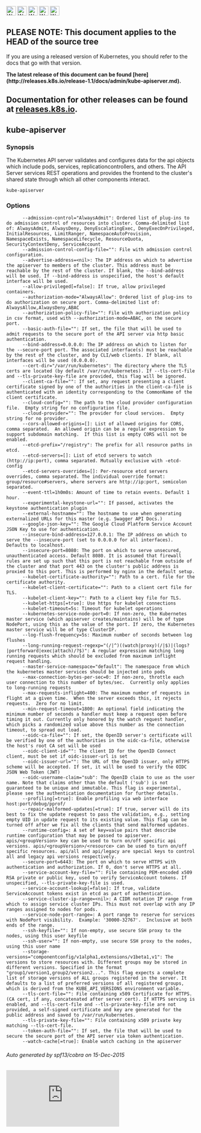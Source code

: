 <!-- BEGIN MUNGE: UNVERSIONED_WARNING -->

<!-- BEGIN STRIP_FOR_RELEASE -->

<img src="http://kubernetes.io/img/warning.png" alt="WARNING"
     width="25" height="25">
<img src="http://kubernetes.io/img/warning.png" alt="WARNING"
     width="25" height="25">
<img src="http://kubernetes.io/img/warning.png" alt="WARNING"
     width="25" height="25">
<img src="http://kubernetes.io/img/warning.png" alt="WARNING"
     width="25" height="25">
<img src="http://kubernetes.io/img/warning.png" alt="WARNING"
     width="25" height="25">

<h2>PLEASE NOTE: This document applies to the HEAD of the source tree</h2>

If you are using a released version of Kubernetes, you should
refer to the docs that go with that version.

<strong>
The latest release of this document can be found
[here](http://releases.k8s.io/release-1.1/docs/admin/kube-apiserver.md).

Documentation for other releases can be found at
[releases.k8s.io](http://releases.k8s.io).
</strong>
--

<!-- END STRIP_FOR_RELEASE -->

<!-- END MUNGE: UNVERSIONED_WARNING -->

## kube-apiserver



### Synopsis


The Kubernetes API server validates and configures data
for the api objects which include pods, services, replicationcontrollers, and
others. The API Server services REST operations and provides the frontend to the
cluster's shared state through which all other components interact.

```
kube-apiserver
```

### Options

```
      --admission-control="AlwaysAdmit": Ordered list of plug-ins to do admission control of resources into cluster. Comma-delimited list of: AlwaysAdmit, AlwaysDeny, DenyEscalatingExec, DenyExecOnPrivileged, InitialResources, LimitRanger, NamespaceAutoProvision, NamespaceExists, NamespaceLifecycle, ResourceQuota, SecurityContextDeny, ServiceAccount
      --admission-control-config-file="": File with admission control configuration.
      --advertise-address=<nil>: The IP address on which to advertise the apiserver to members of the cluster. This address must be reachable by the rest of the cluster. If blank, the --bind-address will be used. If --bind-address is unspecified, the host's default interface will be used.
      --allow-privileged[=false]: If true, allow privileged containers.
      --authorization-mode="AlwaysAllow": Ordered list of plug-ins to do authorization on secure port. Comma-delimited list of: AlwaysAllow,AlwaysDeny,ABAC
      --authorization-policy-file="": File with authorization policy in csv format, used with --authorization-mode=ABAC, on the secure port.
      --basic-auth-file="": If set, the file that will be used to admit requests to the secure port of the API server via http basic authentication.
      --bind-address=0.0.0.0: The IP address on which to listen for the --secure-port port. The associated interface(s) must be reachable by the rest of the cluster, and by CLI/web clients. If blank, all interfaces will be used (0.0.0.0).
      --cert-dir="/var/run/kubernetes": The directory where the TLS certs are located (by default /var/run/kubernetes). If --tls-cert-file and --tls-private-key-file are provided, this flag will be ignored.
      --client-ca-file="": If set, any request presenting a client certificate signed by one of the authorities in the client-ca-file is authenticated with an identity corresponding to the CommonName of the client certificate.
      --cloud-config="": The path to the cloud provider configuration file.  Empty string for no configuration file.
      --cloud-provider="": The provider for cloud services.  Empty string for no provider.
      --cors-allowed-origins=[]: List of allowed origins for CORS, comma separated.  An allowed origin can be a regular expression to support subdomain matching.  If this list is empty CORS will not be enabled.
      --etcd-prefix="/registry": The prefix for all resource paths in etcd.
      --etcd-servers=[]: List of etcd servers to watch (http://ip:port), comma separated. Mutually exclusive with -etcd-config
      --etcd-servers-overrides=[]: Per-resource etcd servers overrides, comma separated. The individual override format: group/resource#servers, where servers are http://ip:port, semicolon separated.
      --event-ttl=1h0m0s: Amount of time to retain events. Default 1 hour.
      --experimental-keystone-url="": If passed, activates the keystone authentication plugin
      --external-hostname="": The hostname to use when generating externalized URLs for this master (e.g. Swagger API Docs.)
      --google-json-key="": The Google Cloud Platform Service Account JSON Key to use for authentication.
      --insecure-bind-address=127.0.0.1: The IP address on which to serve the --insecure-port (set to 0.0.0.0 for all interfaces). Defaults to localhost.
      --insecure-port=8080: The port on which to serve unsecured, unauthenticated access. Default 8080. It is assumed that firewall rules are set up such that this port is not reachable from outside of the cluster and that port 443 on the cluster's public address is proxied to this port. This is performed by nginx in the default setup.
      --kubelet-certificate-authority="": Path to a cert. file for the certificate authority.
      --kubelet-client-certificate="": Path to a client cert file for TLS.
      --kubelet-client-key="": Path to a client key file for TLS.
      --kubelet-https[=true]: Use https for kubelet connections
      --kubelet-timeout=5s: Timeout for kubelet operations
      --kubernetes-service-node-port=0: If non-zero, the Kubernetes master service (which apiserver creates/maintains) will be of type NodePort, using this as the value of the port. If zero, the Kubernetes master service will be of type ClusterIP.
      --log-flush-frequency=5s: Maximum number of seconds between log flushes
      --long-running-request-regexp="(/|^)((watch|proxy)(/|$)|(logs?|portforward|exec|attach)/?$)": A regular expression matching long running requests which should be excluded from maximum inflight request handling.
      --master-service-namespace="default": The namespace from which the kubernetes master services should be injected into pods
      --max-connection-bytes-per-sec=0: If non-zero, throttle each user connection to this number of bytes/sec.  Currently only applies to long-running requests
      --max-requests-inflight=400: The maximum number of requests in flight at a given time.  When the server exceeds this, it rejects requests.  Zero for no limit.
      --min-request-timeout=1800: An optional field indicating the minimum number of seconds a handler must keep a request open before timing it out. Currently only honored by the watch request handler, which picks a randomized value above this number as the connection timeout, to spread out load.
      --oidc-ca-file="": If set, the OpenID server's certificate will be verified by one of the authorities in the oidc-ca-file, otherwise the host's root CA set will be used
      --oidc-client-id="": The client ID for the OpenID Connect client, must be set if oidc-issuer-url is set
      --oidc-issuer-url="": The URL of the OpenID issuer, only HTTPS scheme will be accepted. If set, it will be used to verify the OIDC JSON Web Token (JWT)
      --oidc-username-claim="sub": The OpenID claim to use as the user name. Note that claims other than the default ('sub') is not guaranteed to be unique and immutable. This flag is experimental, please see the authentication documentation for further details.
      --profiling[=true]: Enable profiling via web interface host:port/debug/pprof/
      --repair-malformed-updates[=true]: If true, server will do its best to fix the update request to pass the validation, e.g., setting empty UID in update request to its existing value. This flag can be turned off after we fix all the clients that send malformed updates.
      --runtime-config=: A set of key=value pairs that describe runtime configuration that may be passed to apiserver. apis/<groupVersion> key can be used to turn on/off specific api versions. apis/<groupVersion>/<resource> can be used to turn on/off specific resources. api/all and api/legacy are special keys to control all and legacy api versions respectively.
      --secure-port=6443: The port on which to serve HTTPS with authentication and authorization. If 0, don't serve HTTPS at all.
      --service-account-key-file="": File containing PEM-encoded x509 RSA private or public key, used to verify ServiceAccount tokens. If unspecified, --tls-private-key-file is used.
      --service-account-lookup[=false]: If true, validate ServiceAccount tokens exist in etcd as part of authentication.
      --service-cluster-ip-range=<nil>: A CIDR notation IP range from which to assign service cluster IPs. This must not overlap with any IP ranges assigned to nodes for pods.
      --service-node-port-range=: A port range to reserve for services with NodePort visibility.  Example: '30000-32767'.  Inclusive at both ends of the range.
      --ssh-keyfile="": If non-empty, use secure SSH proxy to the nodes, using this user keyfile
      --ssh-user="": If non-empty, use secure SSH proxy to the nodes, using this user name
      --storage-versions="componentconfig/v1alpha1,extensions/v1beta1,v1": The versions to store resources with. Different groups may be stored in different versions. Specified in the format "group1/version1,group2/version2...". This flag expects a complete list of storage versions of ALL groups registered in the server. It defaults to a list of preferred versions of all registered groups, which is derived from the KUBE_API_VERSIONS environment variable.
      --tls-cert-file="": File containing x509 Certificate for HTTPS.  (CA cert, if any, concatenated after server cert). If HTTPS serving is enabled, and --tls-cert-file and --tls-private-key-file are not provided, a self-signed certificate and key are generated for the public address and saved to /var/run/kubernetes.
      --tls-private-key-file="": File containing x509 private key matching --tls-cert-file.
      --token-auth-file="": If set, the file that will be used to secure the secure port of the API server via token authentication.
      --watch-cache[=true]: Enable watch caching in the apiserver
```

###### Auto generated by spf13/cobra on 15-Dec-2015


<!-- BEGIN MUNGE: GENERATED_ANALYTICS -->
[![Analytics](https://kubernetes-site.appspot.com/UA-36037335-10/GitHub/docs/admin/kube-apiserver.md?pixel)]()
<!-- END MUNGE: GENERATED_ANALYTICS -->
